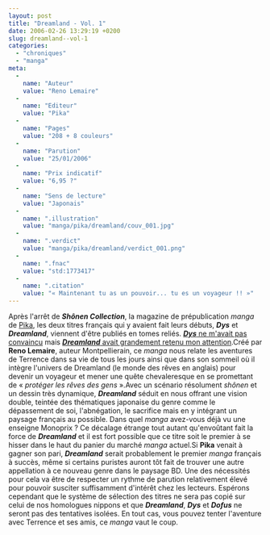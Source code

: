 ```yaml
---
layout: post
title: "Dreamland - Vol. 1"
date: 2006-02-26 13:29:19 +0200
slug: dreamland--vol-1
categories:
  - "chroniques"
  - "manga"
meta:
  -
    name: "Auteur"
    value: "Reno Lemaire"
  -
    name: "Editeur"
    value: "Pika"
  -
    name: "Pages"
    value: "208 + 8 couleurs"
  -
    name: "Parution"
    value: "25/01/2006"
  -
    name: "Prix indicatif"
    value: "6,95 ?"
  -
    name: "Sens de lecture"
    value: "Japonais"
  -
    name: ".illustration"
    value: "manga/pika/dreamland/couv_001.jpg"
  -
    name: ".verdict"
    value: "manga/pika/dreamland/verdict_001.png"
  -
    name: ".fnac"
    value: "std:1773417"
  -
    name: ".citation"
    value: "« Maintenant tu as un pouvoir... tu es un voyageur !! »"
---
```


Après l'arrêt de **_Shônen Collection_**, la magazine de prépublication _manga_ de [Pika](http://www.pika.fr), les deux titres français qui y avaient fait leurs débuts, _**Dys**_ et _**Dreamland**_, viennent d'être publiés en tomes reliés. [_**Dys**_ ne m'avait pas convaincu](http://www.mangaleera.com/index.php/dys) mais [_**Dreamland**_ avait grandement retenu mon attention](http://www.mangaleera.com/index.php/80/).Créé par **Reno Lemaire**, auteur Montpellierain, ce _manga_ nous relate les aventures de Terrence dans sa vie de tous les jours ainsi que dans son sommeil où il intègre l'univers de Dreamland (le monde des rêves en anglais) pour devenir un voyageur et mener une quête chevaleresque en se promettant de « _protéger les rêves des gens_ ».Avec un scénario résolument _shônen_ et un dessin très dynamique, _**Dreamland**_ séduit en nous offrant une vision double, teintée des thématiques japonaise du genre comme le dépassement de soi, l'abnégation, le sacrifice mais en y intégrant un paysage français au possible. Dans quel _manga_ avez-vous déjà vu une enseigne Monoprix ? Ce décalage étrange tout autant qu'envoûtant fait la force de _**Dreamland**_ et il est fort possible que ce titre soit le premier à se hisser dans le haut du panier du marché _manga_ actuel.Si **Pika** venait à gagner son pari, _**Dreamland**_ serait probablement le premier _manga_ français à succès, même si certains puristes auront tôt fait de trouver une autre appellation à ce nouveau genre dans le paysage BD. Une des nécessités pour cela va être de respecter un rythme de parution relativement élevé pour pouvoir susciter suffisamment d'intérêt chez les lecteurs. Espérons cependant que le système de sélection des titres ne sera pas copié sur celui de nos homologues nippons et que _**Dreamland**_, _**Dys**_ et _**Dofus**_ ne seront pas des tentatives isolées. En tout cas, vous pouvez tenter l'aventure avec Terrence et ses amis, ce _manga_ vaut le coup.